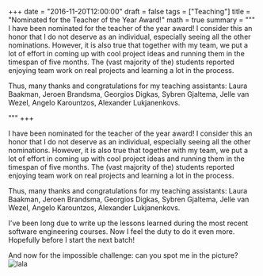 +++
date = "2016-11-20T12:00:00"
draft = false
tags = ["Teaching"]
title = "Nominated for the Teacher of the Year Award!"
math = true
summary = """
I have been nominated for the teacher of the year award! 
I consider this an honor that I do not deserve as an individual, 
especially seeing all the other nominations. However, it is also 
true that together with my team, we put a lot of effort in 
  coming up with cool project ideas and 
  running them
in the timespan of five months. 
The (vast majority of the) students reported enjoying team work on real projects and 
learning a lot in the process. 

Thus, many thanks and congratulations for my teaching assistants: 
Laura Baakman, 
Jeroen Brandsma, 
Georgios Digkas, 
Sybren Gjaltema,
Jelle van Wezel, 
Angelo Karountzos, 
Alexander Lukjanenkovs.



<!-- 
And now for the challenge: can you spot me in the picture? 
![lala](/img/teacher.jpg) -->

"""
+++

I have been nominated for the teacher of the year award! 
I consider this an honor that I do not deserve as an individual, 
especially seeing all the other nominations. However, it is also 
true that together with my team, we put a lot of effort in 
  coming up with cool project ideas and 
  running them
in the timespan of five months. 
The (vast majority of the) students reported enjoying team work on real projects and 
learning a lot in the process. 

Thus, many thanks and congratulations for my teaching assistants: 
Laura Baakman, 
Jeroen Brandsma, 
Georgios Digkas, 
Sybren Gjaltema,
Jelle van Wezel, 
Angelo Karountzos, 
Alexander Lukjanenkovs.

I've been long due to write up the lessons learned during 
the most recent software engineering courses. 
Now I feel the duty to do it even more. 
Hopefully before I start the next batch!

And now for the impossible challenge: can you spot me in the picture? 
![lala](/img/teacher.jpg)

